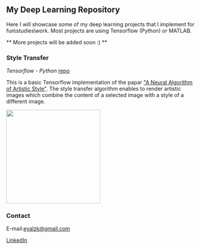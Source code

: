 ## My Deep Learning Repository

Here I will showcase some of my deep learning projects that I implement for fun\studies\work.
Most projects are using Tensorflow (Python) or MATLAB.

** More projects will be added soon :) **


### Style Transfer
*Tensorflow - Python*
[repo](https://github.com/eyalzk/style_transfer)

This is a basic Tensorflow implementation of the papar ["A Neural Algorithm of Artistic Style"](https://arxiv.org/abs/1508.06576).
The style transfer algorithm enables to render artistic images which combine the content of a selected image with a style of a different image.

<img src="images/style-tf.png" height="250"> 


### Contact

E-mail:eyalzk@gmail.com

[LinkedIn](https://il.linkedin.com/in/eyal-zakkay-323142aa )

